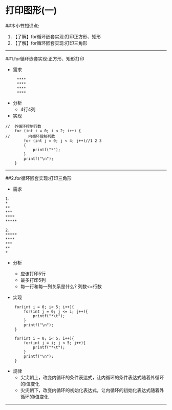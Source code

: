 # 打印图形(一)
##本小节知识点:
1. 【了解】for循环嵌套实现:打印正方形、矩形
2. 【了解】for循环嵌套实现:打印三角形

---

##1.for循环嵌套实现:正方形、矩形打印
- 需求
```
     ****
     ****
     ****
     ****
```
- 分析
    + 4行4列
- 实现
```
//  外循环控制行数
    for (int i = 0; i < 2; i++) {
//        内循环控制列数
        for (int j = 0; j < 4; j++)//1 2 3
        {
            printf("*");
        }
        printf("\n");
    }
```

---


##2.for循环嵌套实现:打印三角形
- 需求
```
1.
*
**
***
****
*****

2.
*****
****
***
**
*
```
- 分析
    + 应该打印5行
    + 最多打印5列
    + 每一行和每一列关系是什么? 列数<=行数

- 实现
```
    for(int i = 0; i< 5; i++){
        for(int j = 0; j <= i; j++){
            printf("*\t");
        }
        printf("\n");
    }
```

```
    for(int i = 0; i< 5; i++){
        for(int j = i; j < 5; j++){
            printf("*\t");
        }
        printf("\n");
    }

```

- 规律
    +  尖尖朝上，改变内循环的条件表达式，让内循环的条件表达式随着外循环的i值变化
    +  尖尖朝下，改变内循环的初始化表达式，让内循环的初始化表达式随着外循环的i值变化
    
---

